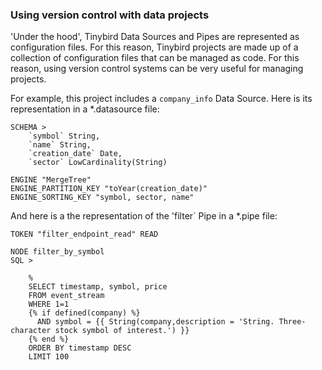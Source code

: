 ### Using version control with data projects

'Under the hood', Tinybird Data Sources and Pipes are represented as configuration files. For this reason, Tinybird projects are made up of a collection of configuration files that can be managed as code. For this reason, using version control systems can be very useful for managing projects. 

For example, this project includes a `company_info` Data Source. Here is its representation in a *.datasource file:

```
SCHEMA >
    `symbol` String,
    `name` String,
    `creation_date` Date,
    `sector` LowCardinality(String)

ENGINE "MergeTree"
ENGINE_PARTITION_KEY "toYear(creation_date)"
ENGINE_SORTING_KEY "symbol, sector, name"
```

And here is a the representation of the 'filter` Pipe in a *.pipe file:

```
TOKEN "filter_endpoint_read" READ

NODE filter_by_symbol
SQL >

    %
    SELECT timestamp, symbol, price
    FROM event_stream
    WHERE 1=1
    {% if defined(company) %}
      AND symbol = {{ String(company,description = 'String. Three-character stock symbol of interest.') }}
    {% end %}
    ORDER BY timestamp DESC
    LIMIT 100 
```

